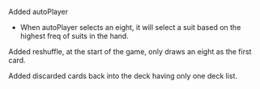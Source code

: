 


Added autoPlayer

- When autoPlayer selects an eight, it will select 
a suit based on the highest freq of suits in the hand.

Added reshuffle, at the start of the game, only draws an eight as the first card.

Added discarded cards back into the deck having only one deck list.
